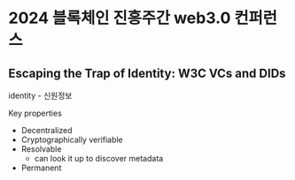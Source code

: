 # 2024 블록체인 진흥주간 web3.0 컨퍼런스



## Escaping the Trap of Identity: W3C VCs and DIDs



identity - 신원정보



Key properties

- Decentralized
- Cryptographically verifiable
- Resolvable
  - can look it up to discover metadata
- Permanent